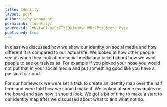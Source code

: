 ```yaml
---
title: Identity
layout: post
author: toby.wonnacott
permalink: /identity/
source-id: 1mNVtwCI-ucFcITtZOX3muVyeHMDcZPtzQ5xqsJ_Byic
published: true
---
```

In class we discussed how we show our identity on social media and how different it is compared to our actual life. We looked at how other people see us when they look at our social media and talked about how we want people to see ourselves as. For example if you picked your nose you would not put that in your social media and put something good like you have a passion for sport. 

For our homework we were set a task to create an identity map over the half term and were told how we should make it. We looked at some examples on the board and saw how it should look. We got a bit of time to make a start to our identity map after we discussed about what to and what not do.

